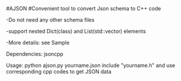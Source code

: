 #AJSON
#Convenient tool to convert Json schema to C++ code

-Do not need any other schema files

-support nested Dict(class) and List(std::vector) elements

-More details: see Sample

Dependencies:
jsoncpp

Usage:
python ajson.py yourname.json
include "yourname.h" and use corresponding cpp codes to get JSON data

